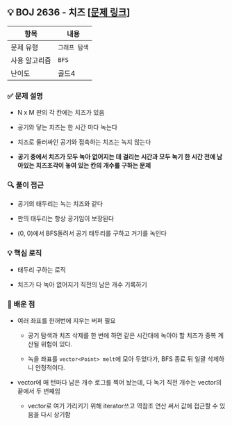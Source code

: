 ## 💡 BOJ 2636 - 치즈 [[문제 링크](https://www.acmicpc.net/problem/2636)]

| 항목 | 내용 |
|------|------|
| 문제 유형 | `그래프 탐색` |
| 사용 알고리즘 | `BFS` |
| 난이도 | 골드4 |

### ✅ 문제 설명
- N x M 판의 각 칸에는 치즈가 있음

- 공기와 닿는 치즈는 한 시간 마다 녹는다

- 치즈로 둘러싸인 공기와 접촉하는 치즈는 녹지 않는다

- **공기 중에서 치즈가 모두 녹아 없어지는 데 걸리는 시간과 모두 녹기 한 시간 전에 남아있는 치즈조각이 놓여 있는 칸의 개수를 구하는 문제**

### 🔍 풀이 접근
- 공기의 태두리는 녹는 치즈와 같다

- 판의 태두리는 항상 공기임이 보장된다

- (0, 0)에서 BFS돌려서 공기 태두리를 구하고 거기를 녹인다

### 💡 핵심 로직
- 태두리 구하는 로직

- 치즈가 다 녹아 없어지기 직전의 남은 개수 기록하기

### 📌 배운 점
- 여러 좌표를 한꺼번에 지우는 버퍼 필요

    - 공기 탐색과 치즈 삭제를 한 번에 하면 같은 시간대에 녹아야 할 치즈가 중복 계산될 위험이 있다.

    - 녹을 좌표를 `vector<Point> melt`에 모아 두었다가, BFS 종료 뒤 일괄 삭제하니 안정적이다.

- vector에 매 턴마다 남은 개수 로그를 찍어 놨는데, 다 녹기 직전 개수는 vector의 끝에서 두 번째임

    - vector로 여기 가리키기 위해 iterator쓰고 역참조 연산 써서 값에 접근할 수 있음을 다시 상기함